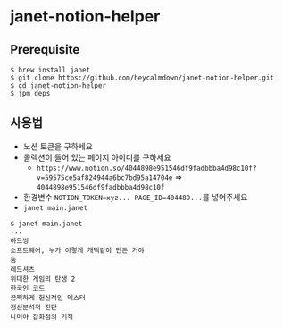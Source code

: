# janet-notion-helper

## Prerequisite

```
$ brew install janet
$ git clone https://github.com/heycalmdown/janet-notion-helper.git
$ cd janet-notion-helper
$ jpm deps
```

## 사용법

* 노션 토큰을 구하세요
* 콜렉션이 들어 있는 페이지 아이디를 구하세요
  * `https://www.notion.so/4044898e951546df9fadbbba4d98c10f?v=59575ce5af824944a6bc7bd95a14704e` => `4044898e951546df9fadbbba4d98c10f`
* 환경변수 `NOTION_TOKEN=xyz... PAGE_ID=404489...`를 넣어주세요
* `janet main.janet`

```
$ janet main.janet
...
하드씽
소프트웨어, 누가 이렇게 개떡같이 만든 거야
둠
레드셔츠
위대한 게임의 탄생 2
한국인 코드
끔찍하게 헌신적인 덱스터
정신분석적 진단
나미야 잡화점의 기적
```
